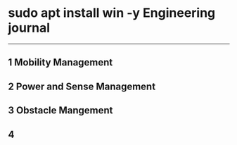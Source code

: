 # sudo apt install win -y Engineering journal
---
## 1 Mobility Management


## 2 Power and Sense Management


## 3 Obstacle Mangement


## 4 
